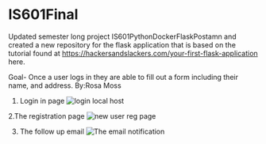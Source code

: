 # IS601Final
Updated semester long project IS601PythonDockerFlaskPostamn and created a new repository for the flask application that is based on the tutorial found at https://hackersandslackers.com/your-first-flask-application here.

Goal- Once a user logs in they are able to fill out a form including their name, and address. 
By:Rosa Moss

1. Login in page 
![login local host](https://user-images.githubusercontent.com/85589945/128030914-528d9771-7e63-4efa-9f50-75628aeb4bd6.png)

2.The registration page
![new user reg page](https://user-images.githubusercontent.com/85589945/128033806-56444c52-3704-4ab4-baab-4a702ba636e9.png)

3. The follow up email 
![The email notification](https://user-images.githubusercontent.com/85589945/128034576-a4447d44-792e-4d42-a2e9-f66838c20756.png)


